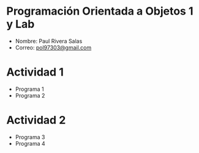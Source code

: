 # Programación Orientada a Objetos 1 y Lab

- Nombre: Paul Rivera Salas
- Correo: pol97303@gmail.com

# Actividad 1
- Programa 1
- Programa 2

# Actividad 2
- Programa 3
- Programa 4